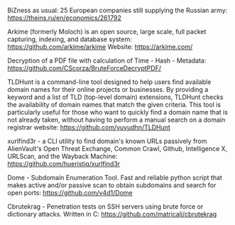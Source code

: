 
BiZness as usual: 25 European companies still supplying the Russian army: https://theins.ru/en/economics/261792


Arkime (formerly Moloch) is an open source, large scale, full packet capturing, indexing, and database system: https://github.com/arkime/arkime
Website: https://arkime.com/

Decryption of a PDF file with calculation of Time - Hash - Metadata: https://github.com/CScorza/BruteForceDecryptPDF/

TLDHunt is a command-line tool designed to help users find available domain names for their online projects or businesses. By providing a keyword and a list of TLD (top-level domain) extensions, TLDHunt checks the availability of domain names that match the given criteria. This tool is particularly useful for those who want to quickly find a domain name that is not already taken, without having to perform a manual search on a domain registrar website: https://github.com/yuyudhn/TLDHunt

xurlfind3r - a CLI utility to find domain's known URLs passively from AlienVault's Open Threat Exchange, Common Crawl, Github, Intelligence X, URLScan, and the Wayback Machine: https://github.com/hueristiq/xurlfind3r

Dome - Subdomain Enumeration Tool. Fast and reliable python script that makes active and/or passive scan to obtain subdomains and search for open ports: https://github.com/v4d1/Dome

Cbrutekrag - Penetration tests on SSH servers using brute force or dictionary attacks. Written in C: https://github.com/matricali/cbrutekrag



